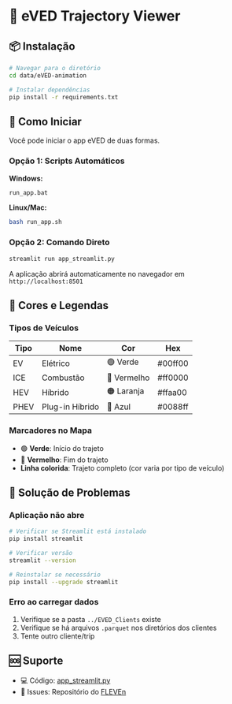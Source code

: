 # 🌟 eVED Trajectory Viewer

## 📦 Instalação

```bash
# Navegar para o diretório
cd data/eVED-animation

# Instalar dependências
pip install -r requirements.txt
```


## 🚀 Como Iniciar
Você pode iniciar o app eVED de duas formas.

### Opção 1: Scripts Automáticos

**Windows:**
```bash
run_app.bat
```

**Linux/Mac:**
```bash
bash run_app.sh
```

### Opção 2: Comando Direto

```bash
streamlit run app_streamlit.py
```

A aplicação abrirá automaticamente no navegador em `http://localhost:8501`

## 🎨 Cores e Legendas

### Tipos de Veículos

| Tipo | Nome | Cor | Hex |
|------|------|-----|-----|
| EV | Elétrico | 🟢 Verde | #00ff00 |
| ICE | Combustão | 🔴 Vermelho | #ff0000 |
| HEV | Híbrido | 🟠 Laranja | #ffaa00 |
| PHEV | Plug-in Híbrido | 🔵 Azul | #0088ff |

### Marcadores no Mapa

- 🟢 **Verde**: Início do trajeto
- 🔴 **Vermelho**: Fim do trajeto
- **Linha colorida**: Trajeto completo (cor varia por tipo de veículo)

## 🔧 Solução de Problemas

### Aplicação não abre

```bash
# Verificar se Streamlit está instalado
pip install streamlit

# Verificar versão
streamlit --version

# Reinstalar se necessário
pip install --upgrade streamlit
```

### Erro ao carregar dados

1. Verifique se a pasta `../EVED_Clients` existe
2. Verifique se há arquivos `.parquet` nos diretórios dos clientes
3. Tente outro cliente/trip

## 🆘 Suporte

- 💻 Código: [app_streamlit.py](app_streamlit.py)
- 🐛 Issues: Repositório do [FLEVEn](https://github.com/josewilsonsouza/fleven)